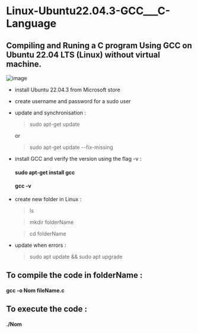 # Linux-Ubuntu22.04.3-GCC___C-Language
## Compiling and Runing a C program Using GCC on Ubuntu 22.04 LTS (Linux) without virtual machine.
![image](https://github.com/hasnae21/Linux-Ubuntu22.04.3-GCC-_C-Language/assets/92023794/7d346994-861a-4761-b31b-f4ca3f9f6762)


- install Ubuntu 22.04.3 from Microsoft store
- create username and password for a sudo user
- update and synchronisation :
  > sudo apt-get update
  
   or
  
  > sudo apt-get update --fix-missing

- install GCC and verify the version using the flag -v :
    #### sudo apt-get install gcc
    #### gcc -v

- create new folder in Linux :
  > ls


  > mkdir folderName

  
  > cd folderName

- update when errors :
  > sudo apt update && sudo apt upgrade


## To compile the code in folderName :
  #### gcc -o Nom fileName.c

## To execute the code :
  #### ./Nom
